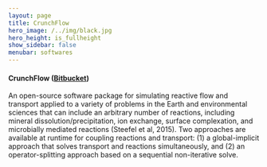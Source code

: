 ```yaml
---
layout: page
title: CrunchFlow
hero_image: /../img/black.jpg
hero_height: is_fullheight
show_sidebar: false
menubar: softwares
---
```


#### CrunchFlow ([Bitbucket](https://bitbucket.org/crunchflow/crunchtope-dev/wiki/Home))
An open-source software package for simulating reactive flow and transport applied to a variety of problems in the Earth and environmental sciences that can include an arbitrary number of reactions, including mineral dissolution/precipitation, ion exchange, surface complexation, and microbially mediated reactions (Steefel et al, 2015). Two approaches are available at runtime for coupling reactions and transport: (1) a global-implicit approach that solves transport and reactions simultaneously, and (2) an operator-splitting approach based on a sequential non-iterative solve.